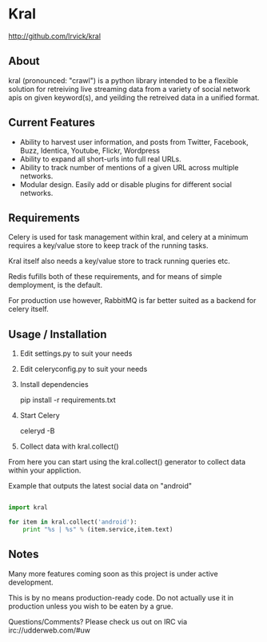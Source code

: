 # Kral #

<http://github.com/lrvick/kral>

## About ##

kral (pronounced: "crawl") is a python library intended to be a flexible solution 
for retreiving live streaming data from a variety of social network apis on given
keyword(s), and yeilding the retreived data in a unified format.

## Current Features ##

  * Ability to harvest user information, and posts from Twitter, Facebook, Buzz,
    Identica, Youtube, Flickr, Wordpress 
  * Ability to expand all short-urls into full real URLs.
  * Ability to track number of mentions of a given URL across multiple networks.
  * Modular design. Easily add or disable plugins for different social networks.

## Requirements ##

Celery is used for task management within kral, and celery at a minimum requires
a key/value store to keep track of the running tasks.

Kral itself also needs a key/value store to track running queries etc.

Redis fufills both of these requirements, and for means of simple demployment,
is the default.

For production use however, RabbitMQ is far better suited as a backend for 
celery itself.

## Usage / Installation ##

1. Edit settings.py to suit your needs

2. Edit celeryconfig.py to suit your needs

3. Install dependencies

    pip install -r requirements.txt

3. Start Celery

    celeryd -B

4.  Collect data with kral.collect()

From here you can start using the kral.collect() generator to collect data 
within your appliction.

Example that outputs the latest social data on "android"

```python

import kral

for item in kral.collect('android'):
    print "%s | %s" % (item.service,item.text)

```

## Notes ##

Many more features coming soon as this project is under active development.

This is by no means production-ready code. Do not actually use it in
production unless you wish to be eaten by a grue.

Questions/Comments? Please check us out on IRC via irc://udderweb.com/#uw
